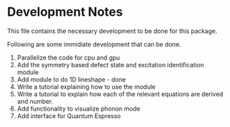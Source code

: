 # Development Notes

This file contains the necessary development to be done for this package.

Following are some immidiate development that can be done.

1. Parallelize the code for cpu and gpu
2. Add the symmetry based defect state and excitation identification module
3. Add module to do 1D lineshape - done
4. Write a tutorial explaining how to use the module
5. Write a tutorial to explain how each of the relevant equations are derived 
   and number.
6. Add functionality to visualize phonon mode
7. Add interface for Quantum Espresso